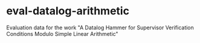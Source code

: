 # eval-datalog-arithmetic
Evaluation data for the work "A Datalog Hammer for Supervisor Verification Conditions Modulo Simple Linear Arithmetic"
